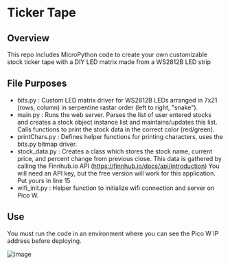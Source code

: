 # Ticker Tape

## Overview
This repo includes MicroPython code to create your own customizable stock ticker tape with a DIY LED matrix made from a WS2812B LED strip

## File Purposes
- bits.py : Custom LED matrix driver for WS2812B LEDs arranged in 7x21 (rows, column) in serpentine rastar order (left to right, "snake").
- main.py : Runs the web server. Parses the list of user entered stocks and creates a stock object instance list and maintains/updates this list. Calls functions to print the stock data in the correct color (red/green).
- printChars.py : Defines helper functions for printing characters, uses the bits.py bitmap driver.
- stock_data.py : Creates a class which stores the stock name, current price, and percent change from previous close. This data is gathered by calling the Finnhub.io API (https://finnhub.io/docs/api/introduction) You will need an API key, but the free version will work for this application. Put yours in line 15
- wifi_init.py : Helper function to initialize wifi connection and server on Pico W.

## Use
You must run the code in an environment where you can see the Pico W IP address before deploying.

![image](https://github.com/mgamota2/PicoW/assets/97132068/879522c4-6bea-480d-b405-501fe0fa0f47)
